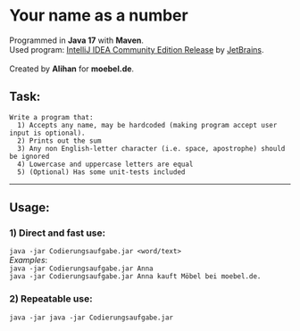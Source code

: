# Your name as a number
Programmed in **Java 17** with **Maven**.
<br>Used program: [IntelliJ IDEA Community Edition Release](https://www.jetbrains.com/idea/) by [JetBrains](https://www.jetbrains.com/).
<br><br>Created by **Alihan** for **moebel.de**.

## Task:

```text
Write a program that: 
  1) Accepts any name, may be hardcoded (making program accept user input is optional).
  2) Prints out the sum
  3) Any non English-letter character (i.e. space, apostrophe) should be ignored
  4) Lowercase and uppercase letters are equal
  5) (Optional) Has some unit-tests included
```

<hr>

## Usage:
### 1) Direct and fast use:
  ``java -jar Codierungsaufgabe.jar <word/text>``
<br>    _Examples_:
<br>      ``java -jar Codierungsaufgabe.jar Anna``
<br>      ``java -jar Codierungsaufgabe.jar Anna kauft Möbel bei moebel.de.``

### 2) Repeatable use:
  ``java -jar java -jar Codierungsaufgabe.jar``
